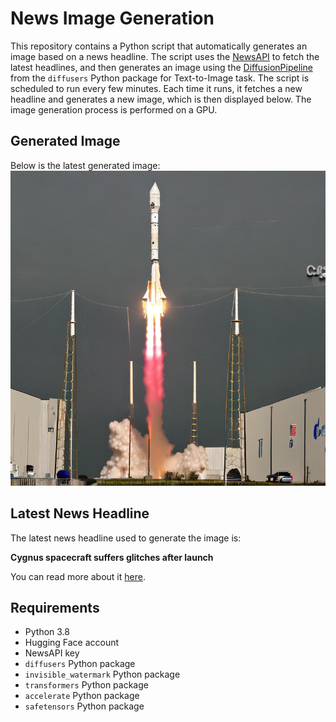# News Image Generation
This repository contains a Python script that automatically generates an image based on a news headline. The script uses the [NewsAPI](https://newsapi.org/) to fetch the latest headlines, and then generates an image using the [DiffusionPipeline](https://github.com/huggingface/diffusers) from the `diffusers` Python package for Text-to-Image task.
The script is scheduled to run every few minutes. Each time it runs, it fetches a new headline and generates a new image, which is then displayed below. The image generation process is performed on a GPU.

## Generated Image
Below is the latest generated image:
![Generated Image](image.png)

## Latest News Headline
The latest news headline used to generate the image is:

**Cygnus spacecraft suffers glitches after launch**

You can read more about it [here](https://news.google.com/rss/articles/CBMiekFVX3lxTE5oYjhGLVhIUUdhS0Fpek44MXBfUHYtTjZFa2FBLURCV2pFNFFaRk1vTC1XTlV0NXJtbzByS2tmM1RUMmxEeUI1V2NyUkgySnlFV1dRb0lQQURaal8zVzk3TFFrVXF1YU14NFNQdDhtWUFvN19zYVRxcWFn?oc=5).

## Requirements
- Python 3.8
- Hugging Face account
- NewsAPI key
- `diffusers` Python package
- `invisible_watermark` Python package
- `transformers` Python package
- `accelerate` Python package
- `safetensors` Python package
